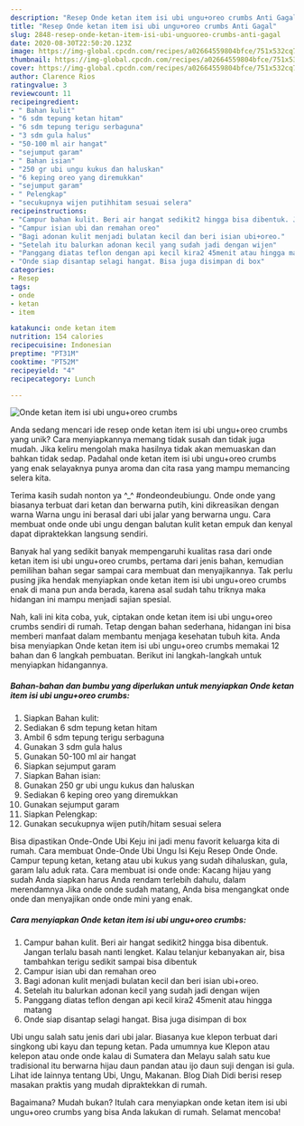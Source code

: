 ```yaml
---
description: "Resep Onde ketan item isi ubi ungu+oreo crumbs Anti Gagal"
title: "Resep Onde ketan item isi ubi ungu+oreo crumbs Anti Gagal"
slug: 2848-resep-onde-ketan-item-isi-ubi-unguoreo-crumbs-anti-gagal
date: 2020-08-30T22:50:20.123Z
image: https://img-global.cpcdn.com/recipes/a02664559804bfce/751x532cq70/onde-ketan-item-isi-ubi-unguoreo-crumbs-foto-resep-utama.jpg
thumbnail: https://img-global.cpcdn.com/recipes/a02664559804bfce/751x532cq70/onde-ketan-item-isi-ubi-unguoreo-crumbs-foto-resep-utama.jpg
cover: https://img-global.cpcdn.com/recipes/a02664559804bfce/751x532cq70/onde-ketan-item-isi-ubi-unguoreo-crumbs-foto-resep-utama.jpg
author: Clarence Rios
ratingvalue: 3
reviewcount: 11
recipeingredient:
- " Bahan kulit"
- "6 sdm tepung ketan hitam"
- "6 sdm tepung terigu serbaguna"
- "3 sdm gula halus"
- "50-100 ml air hangat"
- "sejumput garam"
- " Bahan isian"
- "250 gr ubi ungu kukus dan haluskan"
- "6 keping oreo yang diremukkan"
- "sejumput garam"
- " Pelengkap"
- "secukupnya wijen putihhitam sesuai selera"
recipeinstructions:
- "Campur bahan kulit. Beri air hangat sedikit2 hingga bisa dibentuk. Jangan terlalu basah nanti lengket. Kalau telanjur kebanyakan air, bisa tambahkan terigu sedikit sampai bisa dibentuk"
- "Campur isian ubi dan remahan oreo"
- "Bagi adonan kulit menjadi bulatan kecil dan beri isian ubi+oreo."
- "Setelah itu balurkan adonan kecil yang sudah jadi dengan wijen"
- "Panggang diatas teflon dengan api kecil kira2 45menit atau hingga matang"
- "Onde siap disantap selagi hangat. Bisa juga disimpan di box"
categories:
- Resep
tags:
- onde
- ketan
- item

katakunci: onde ketan item 
nutrition: 154 calories
recipecuisine: Indonesian
preptime: "PT31M"
cooktime: "PT52M"
recipeyield: "4"
recipecategory: Lunch

---
```



![Onde ketan item isi ubi ungu+oreo crumbs](https://img-global.cpcdn.com/recipes/a02664559804bfce/751x532cq70/onde-ketan-item-isi-ubi-unguoreo-crumbs-foto-resep-utama.jpg)

Anda sedang mencari ide resep onde ketan item isi ubi ungu+oreo crumbs yang unik? Cara menyiapkannya memang tidak susah dan tidak juga mudah. Jika keliru mengolah maka hasilnya tidak akan memuaskan dan bahkan tidak sedap. Padahal onde ketan item isi ubi ungu+oreo crumbs yang enak selayaknya punya aroma dan cita rasa yang mampu memancing selera kita.

Terima kasih sudah nonton ya ^_^ #ondeondeubiungu. Onde onde yang biasanya terbuat dari ketan dan berwarna putih, kini dikreasikan dengan warna Warna ungu ini berasal dari ubi jalar yang berwarna ungu. Cara membuat onde onde ubi ungu dengan balutan kulit ketan empuk dan kenyal dapat dipraktekkan langsung sendiri.

Banyak hal yang sedikit banyak mempengaruhi kualitas rasa dari onde ketan item isi ubi ungu+oreo crumbs, pertama dari jenis bahan, kemudian pemilihan bahan segar sampai cara membuat dan menyajikannya. Tak perlu pusing jika hendak menyiapkan onde ketan item isi ubi ungu+oreo crumbs enak di mana pun anda berada, karena asal sudah tahu triknya maka hidangan ini mampu menjadi sajian spesial.


Nah, kali ini kita coba, yuk, ciptakan onde ketan item isi ubi ungu+oreo crumbs sendiri di rumah. Tetap dengan bahan sederhana, hidangan ini bisa memberi manfaat dalam membantu menjaga kesehatan tubuh kita. Anda bisa menyiapkan Onde ketan item isi ubi ungu+oreo crumbs memakai 12 bahan dan 6 langkah pembuatan. Berikut ini langkah-langkah untuk menyiapkan hidangannya.

<!--inarticleads1-->

##### Bahan-bahan dan bumbu yang diperlukan untuk menyiapkan Onde ketan item isi ubi ungu+oreo crumbs:

1. Siapkan  Bahan kulit:
1. Sediakan 6 sdm tepung ketan hitam
1. Ambil 6 sdm tepung terigu serbaguna
1. Gunakan 3 sdm gula halus
1. Gunakan 50-100 ml air hangat
1. Siapkan sejumput garam
1. Siapkan  Bahan isian:
1. Gunakan 250 gr ubi ungu kukus dan haluskan
1. Sediakan 6 keping oreo yang diremukkan
1. Gunakan sejumput garam
1. Siapkan  Pelengkap:
1. Gunakan secukupnya wijen putih/hitam sesuai selera


Bisa dipastikan Onde-Onde Ubi Keju ini jadi menu favorit keluarga kita di rumah. Cara membuat Onde-Onde Ubi Ungu Isi Keju Resep Onde Onde. Campur tepung ketan, ketang atau ubi kukus yang sudah dihaluskan, gula, garam lalu aduk rata. Cara membuat isi onde onde: Kacang hijau yang sudah Anda siapkan harus Anda rendam terlebih dahulu, dalam merendamnya Jika onde onde sudah matang, Anda bisa mengangkat onde onde dan menyajikan onde onde mini yang enak. 

<!--inarticleads2-->

##### Cara menyiapkan Onde ketan item isi ubi ungu+oreo crumbs:

1. Campur bahan kulit. Beri air hangat sedikit2 hingga bisa dibentuk. Jangan terlalu basah nanti lengket. Kalau telanjur kebanyakan air, bisa tambahkan terigu sedikit sampai bisa dibentuk
1. Campur isian ubi dan remahan oreo
1. Bagi adonan kulit menjadi bulatan kecil dan beri isian ubi+oreo.
1. Setelah itu balurkan adonan kecil yang sudah jadi dengan wijen
1. Panggang diatas teflon dengan api kecil kira2 45menit atau hingga matang
1. Onde siap disantap selagi hangat. Bisa juga disimpan di box


Ubi ungu salah satu jenis dari ubi jalar. Biasanya kue klepon terbuat dari singkong ubi kayu dan tepung ketan. Pada umumnya kue Klepon atau kelepon atau onde onde kalau di Sumatera dan Melayu salah satu kue tradisional itu berwarna hijau daun pandan atau ijo daun suji dengan isi gula. Lihat ide lainnya tentang Ubi, Ungu, Makanan. Blog Diah Didi berisi resep masakan praktis yang mudah dipraktekkan di rumah. 

Bagaimana? Mudah bukan? Itulah cara menyiapkan onde ketan item isi ubi ungu+oreo crumbs yang bisa Anda lakukan di rumah. Selamat mencoba!
